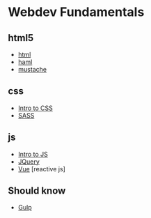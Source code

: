 Webdev Fundamentals
=========

## html5
- [html](https://laravel.com/)
- [haml](https://laravel.com/)
- [mustache](https://laravel.com/)


## css
- [Intro to CSS](https://codeacademy.com/)
- [SASS](https://codeacademy.com/)

## js
- [Intro to JS](https://codeacademy.com/)
- [JQuery](https://codeacademy.com/)
- [Vue](https://codeacademy.com/) [reactive js]


## Should know
- [Gulp](https://gulp.com/)

